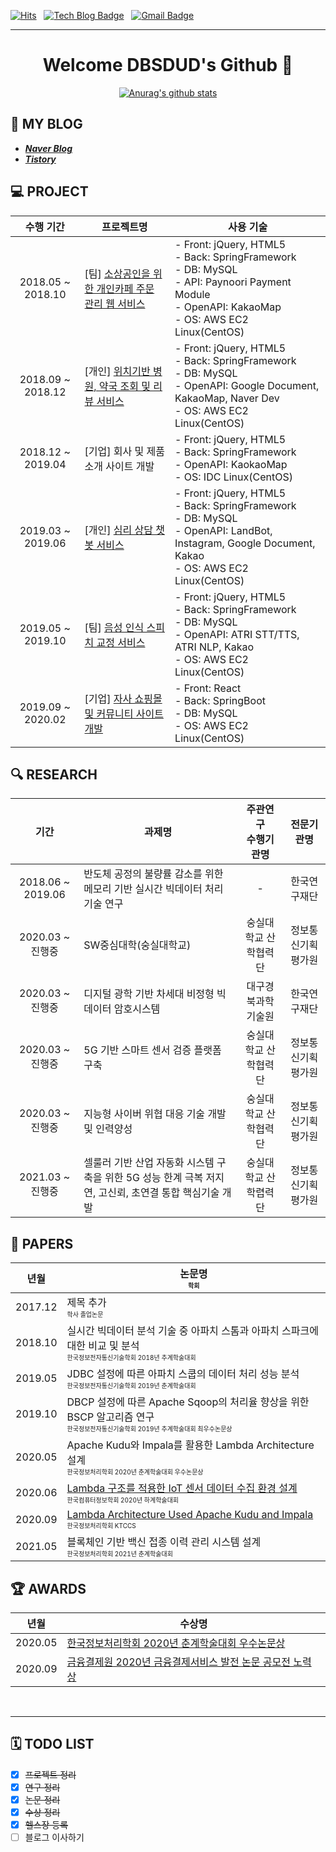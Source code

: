 <div align="left">

[![Hits](https://hits.seeyoufarm.com/api/count/incr/badge.svg?url=https%3A%2F%2Fgithub.com%2Fdbsdud&count_bg=%2379C83D&title_bg=%23555555&icon=&icon_color=%23E7E7E7&title=hits&edge_flat=false)](https://hits.seeyoufarm.com) &nbsp;
[![Tech Blog Badge](http://img.shields.io/badge/-Tech%20blog-black?style=round-square&logo=github&link=https://blog.naver.com/duddl425)](https://blog.naver.com/duddl425) &nbsp;
[![Gmail Badge](https://img.shields.io/badge/Gmail-d14836?style=round-square&logo=Gmail&logoColor=white&link=mailto:duddl425@gmail.com)](mailto:duddl425@gmail.com)
</div>

---
<div align="center">

# Welcome DBSDUD's Github 🤙
[![Anurag's github stats](https://github-readme-stats.vercel.app/api?username=dbsdud)](https://github.com/anuraghazra/github-readme-stats)
</div>

## 🏡 MY BLOG
* ***[Naver Blog](https://blog.naver.com/duddl425)***
* ***[Tistory](https://dbsdudghkd.tistory.com)*** 

## 💻 PROJECT
| 수행 기간 | <div align="center">프로젝트명</div> | <div align="center">사용 기술</div> |
|:--------:|:----------|:--------|
| 2018.05 ~ 2018.10 | [팀] [소상공인을 위한 개인카페 주문 관리 웹 서비스](https://github.com/dbsdud/CafeHeaven) | - Front: jQuery, HTML5<br/> - Back: SpringFramework<br/> - DB: MySQL<br/> - API: Paynoori Payment Module <br/> - OpenAPI: KakaoMap <br/> - OS: AWS EC2 Linux(CentOS)
| 2018.09 ~ 2018.12 | [개인] [위치기반 병원, 약국 조회 및 리뷰 서비스](https://github.com/dbsdud/docduck) | - Front: jQuery, HTML5<br/> - Back: SpringFramework<br/> - DB: MySQL <br/> - OpenAPI: Google Document, KakaoMap, Naver Dev <br/> - OS: AWS EC2 Linux(CentOS)
| 2018.12 ~ 2019.04 | [기업] 회사 및 제품 소개 사이트 개발 | - Front: jQuery, HTML5<br/> - Back: SpringFramework<br/> - OpenAPI: KaokaoMap<br/> - OS: IDC Linux(CentOS)
| 2019.03 ~ 2019.06 | [개인] [심리 상담 챗봇 서비스](https://github.com/dbsdud/simplybot) | - Front: jQuery, HTML5<br/> - Back: SpringFramework<br/> - DB: MySQL<br/> - OpenAPI: LandBot, Instagram, Google Document, Kakao<br/> - OS: AWS EC2 Linux(CentOS)
| 2019.05 ~ 2019.10 | [팀] [음성 인식 스피치 교정 서비스](https://www.yna.co.kr/view/AKR20191210106200848) | - Front: jQuery, HTML5<br/> - Back: SpringFramework<br/> - DB: MySQL<br/> - OpenAPI: ATRI STT/TTS, ATRI NLP, Kakao<br/> - OS: AWS EC2 Linux(CentOS)
| 2019.09 ~ 2020.02 | [기업] [자사 쇼핑몰 및 커뮤니티 사이트 개발](https://github.com/dbsdud/vapeswagger) | - Front: React<br/> - Back: SpringBoot<br/> - DB: MySQL<br/> - OS: AWS EC2 Linux(CentOS)

## 🔍 RESEARCH
| 기간 | <div align="center">과제명</div> | 주관연구<br/>수행기관명 | 전문기관명 |
|:---:|:------|:--------------:|:----------:|
| 2018.06 ~ 2019.06 | 반도체 공정의 불량률 감소를 위한 메모리 기반 실시간 빅데이터 처리 기술 연구 | - | 한국연구재단 |
| 2020.03 ~ 진행중 | SW중심대학(숭실대학교) | 숭실대학교 산학협력단 | 정보통신기획평가원 |
| 2020.03 ~ 진행중 | 디지털 광학 기반 차세대 비정형 빅데이터 암호시스템 | 대구경북과학기술원 | 한국연구재단 |
| 2020.03 ~ 진행중 | 5G 기반 스마트 센서 검증 플랫폼 구축 | 숭실대학교 산학협력단 | 정보통신기획평가원 |
| 2020.03 ~ 진행중 | 지능형 사이버 위협 대응 기술 개발 및 인력양성 | 숭실대학교 산학협력단 | 정보통신기획평가원 |
| 2021.03 ~ 진행중 | 셀룰러 기반 산업 자동화 시스템 구축을 위한 5G 성능 한계 극복 저지연, 고신뢰, 초연결 통합 핵심기술 개발 | 숭실대학교 산학렵력단 | 정보통신기획평가원 | 

## 🧾 PAPERS
| 년월 | <div align="center">논문명<br/><font size="1">학회</font></div> |
|:---:|:------|
| 2017.12 | 제목 추가<br/><font size="1">학사 졸업논문</font>
| 2018.10 | 실시간 빅데이터 분석 기술 중 아파치 스톰과 아파치 스파크에 대한 비교 및 분석 <br/><font size="1">한국정보전자통신기술학회 2018년 추계학술대회</font> |
| 2019.05 | JDBC 설정에 따른 아파치 스쿱의 데이터 처리 성능 분석 <br/><font size="1">한국정보전자통신기술학회 2019년 춘계학술대회</font> |
| 2019.10 | DBCP 설정에 따른 Apache Sqoop의 처리율 향상을 위한 BSCP 알고리즘 연구 <br/><font size="1">한국정보전자통신기술학회 2019년 추계학술대회 최우수논문상</font>
| 2020.05 | Apache Kudu와 Impala를 활용한 Lambda Architecture 설계 <br/><font size="1">한국정보처리학회 2020년 춘계학술대회 우수논문상</font> |
| 2020.06 | [Lambda 구조를 적용한 IoT 센서 데이터 수집 환경 설계](https://www.dbpia.co.kr/journal/articleDetail?nodeId=NODE09415104) <br/><font size="1">한국컴퓨터정보학회 2020년 하계학술대회</font>
| 2020.09 | [Lambda Architecture Used Apache Kudu and Impala](http://ktccs.kips.or.kr/digital-library/23872) <br/><font size="1">한국정보처리학회 KTCCS
| 2021.05 | 블록체인 기반 백신 접종 이력 관리 시스템 설계 <br/><font size="1">한국정보처리학회 2021년 춘계학술대회</font>

## 🏆 AWARDS
| 년월 | <div align="center">수상명</div> |
|:---:|:------|
| 2020.05 | [한국정보처리학회 2020년 춘계학술대회 우수논문상]() |
| 2020.09 | [금융결제원 2020년 금융결제서비스 발전 논문 공모전 노력상](http://www.kftc.or.kr/kftc/pr/EgovkftcPrDetail.do) |

<br/>

---
## 🗓 TODO LIST
 - [X] ~~프로젝트 정리~~ 
 - [X] ~~연구 정리~~ 
 - [X] ~~논문 정리~~ 
 - [X] ~~수상 정리~~ 
 - [X] ~~헬스장 등록~~ 
 - [ ] 블로그 이사하기

